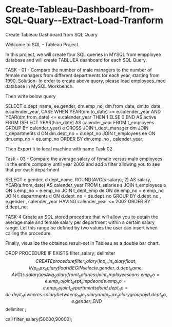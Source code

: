 # Create-Tableau-Dashboard-from-SQL-Quary--Extract-Load-Tranform
Create Tableau Dashboard from SQL Quary

Welcome to SQL - Tableau Project.

In this project, we will create four SQL queries in MYSQL from empployee database and will create TABLUEA dashboard for each SQL Query.

TASK - 01 - Compare the number of male managers to the number of female managers from different departments for each year, starting from 1990.
Solution- In order to create above query, please load employees_mod database in MySQL Workbench.

Then write below query

SELECT 
    d.dept_name,
    ee.gender,
    dm.emp_no,
    dm.from_date,
    dm.to_date,
    e.calender_year,
    CASE
        WHEN
            YEAR(dm.to_date) >= e.calender_year
                AND YEAR(dm.from_date) <= e.calender_year
        THEN
            1
        ELSE 0
    END AS active
FROM
    (SELECT 
        YEAR(hire_date) AS calender_year
    FROM
        t_employees
    GROUP BY calender_year) e
        CROSS JOIN
    t_dept_manager dm
        JOIN
    t_departments d ON dm.dept_no = d.dept_no
        JOIN
    t_employees ee ON dm.emp_no = ee.emp_no
ORDER BY dm.emp_no , calender_year; 

Then Export it to local machine with name Task 02

Task - 03 - Compare the average salary of female versus male employees in the entire company until year 2002 and add a filter allowing you to see that per each department

SELECT 
    e.gender,
    d.dept_name,
    ROUND(AVG(s.salary), 2) AS salary,
    YEAR(s.from_date) AS calender_year
FROM
    t_salaries s
        JOIN
    t_employees e ON s.emp_no = e.emp_no
        JOIN
    t_dept_emp de ON de.emp_no = e.emp_no
        JOIN
    t_departments d ON d.dept_no = de.dept_no
GROUP BY d.dept_no , e.gender , calender_year
HAVING calender_year <= 2002
ORDER BY d.dept_no;

TASK-4 Create an SQL stored procedure that will allow you to obtain the average male and female salary per department within a certain salary range. Let this range be defined by two values the user can insert when calling the procedure.

Finally, visualize the obtained result-set in Tableau as a double bar chart.

DROP PROCEDURE IF EXISTS filter_salary;
delimiter $$
CREATE procedure	filter_salary(In p_min_salary float, IN p_max_salary float)
BEGIN
select
		e.gender,d.dept_name, AVG(s.salary) as Avg_Salary
from 
		t_salaries s 
        join
        t_employees e on s.emp_no = e.emp_no
        join
        t_dept_emp de on de.emp_no = e.emp_no
        join 
        t_departments d on d.dept_no = de.dept_no
        where s.salary between p_min_salary and p_max_salary 
group by d.dept_no, e.gender;
END $$
delimiter ;

call filter_salary(50000,90000);
